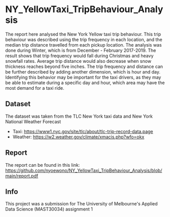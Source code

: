 # NY_YellowTaxi_TripBehaviour_Analysis

The report here analysed the New York Yellow taxi trip behaviour. This trip behaviour was described using the trip frequency in each location, and the median trip distance travelled from each pickup location. The analysis was done during Winter, which is from December - February 2017-2019. The result shows that trip frequency would fall during Christmas and heavy snowfall rates. Average trip distance would also decrease when snow thickness reaches beyond five inches. The trip frequency and distance can be further described by adding another dimension, which is hour and day. Identifying this behavior may be important for the taxi drivers, as they may be able to estimate during a specific day and hour, which area may have the most demand for a taxi ride.

## Dataset

The dataset was taken from the TLC New York taxi data and New York National Weather Forecast
* Taxi: https://www1.nyc.gov/site/tlc/about/tlc-trip-record-data.page
* Weather: https://w2.weather.gov/climate/xmacis.php?wfo=okx

## Report

The report can be found in this link: https://github.com/nyoewono/NY_YellowTaxi_TripBehaviour_Analysis/blob/main/report.pdf

## Info

This project was a submission for The University of Melbourne's Applied Data Science (MAST30034) assignment 1
